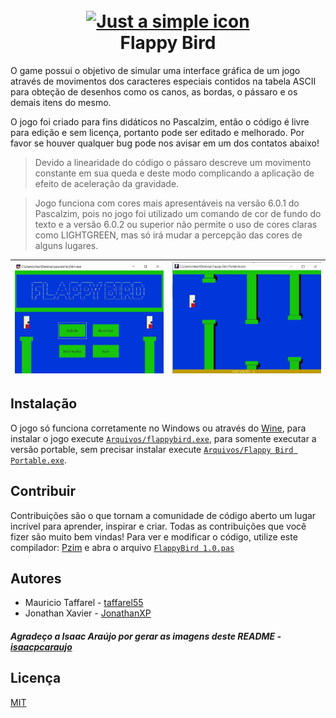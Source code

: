 <h1 align="center">
  <br>
  <a href="#"><img src="https://raw.githubusercontent.com/taffarel55/FlappyBird/master/Arquivos/dataflappy/icon.ico" alt="Just a simple icon" width="60"></a>
  <br>
  Flappy Bird
  <br>
</h1>

O game possui o objetivo de simular uma interface gráfica de um jogo através de movimentos dos caracteres especiais contidos na tabela ASCII para obteção de   desenhos como os canos, as bordas, o pássaro e os demais itens do mesmo.

O jogo foi criado para fins didáticos no Pascalzim, então o código é livre para edição e sem licença, portanto pode ser editado e melhorado. Por favor se houver qualquer bug pode nos avisar em um dos contatos abaixo!

> Devido a linearidade do código o pássaro descreve um movimento constante em sua queda e deste modo complicando a aplicação de efeito de aceleração da gravidade.

> Jogo funciona com cores mais apresentáveis na versão 6.0.1 do Pascalzim, pois no jogo foi utilizado um comando de cor de fundo do texto e a versão 6.0.2 ou superior não permite o uso de cores claras como LIGHTGREEN, mas só irá mudar a percepção das cores de alguns lugares.


| <img src="Arquivos/dataflappy/menu.jpg" alt="Game menu"/> | <img src="Arquivos/dataflappy/game.jpg" alt="Game"/> |
|-----------------------------------------------------------|------------------------------------------------------|

## Instalação
O jogo só funciona corretamente no Windows ou através do [Wine](https://pt.wikipedia.org/wiki/Wine), para instalar o jogo execute [`Arquivos/flappybird.exe`](Arquivos/flappybird.exe), para somente executar a versão portable, sem precisar instalar execute [`Arquivos/Flappy Bird Portable.exe`](Arquivos/Flappy%20Bird%20Portable.exe).

## Contribuir
Contribuições são o que tornam a comunidade de código aberto um lugar incrível para aprender, inspirar e criar. Todas as contribuições que você fizer são muito bem vindas!
Para ver e modificar o código, utilize este compilador: [Pzim](http://pascalzimbr.blogspot.com/) e abra o arquivo [`FlappyBird 1.0.pas`](FlappyBird%201.0.pas)

## Autores
* Mauricio Taffarel - [taffarel55](https://github.com/taffarel55)
* Jonathan Xavier - [JonathanXP](https://github.com/JonathanXP)

##### Agradeço a Isaac Araújo por gerar as imagens deste README - [isaacpcaraujo](https://github.com/isaacpcaraujo)

## Licença
[MIT](https://github.com/taffarel55/FlappyBird/blob/master/LICENSE)
